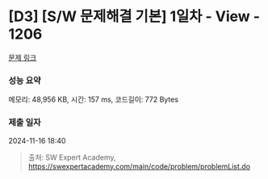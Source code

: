 # [D3] [S/W 문제해결 기본] 1일차 - View - 1206 

[문제 링크](https://swexpertacademy.com/main/code/problem/problemDetail.do?contestProbId=AV134DPqAA8CFAYh) 

### 성능 요약

메모리: 48,956 KB, 시간: 157 ms, 코드길이: 772 Bytes

### 제출 일자

2024-11-16 18:40



> 출처: SW Expert Academy, https://swexpertacademy.com/main/code/problem/problemList.do
